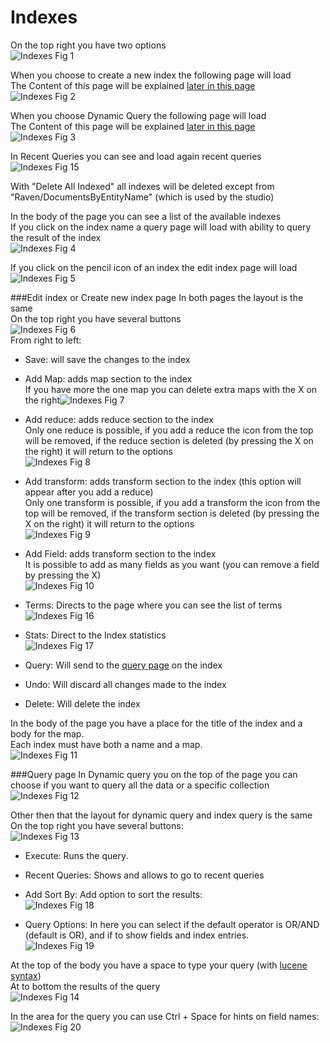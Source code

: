 # Indexes
On the top right you have two options  
![Indexes Fig 1](Images/studio_indexes_1.PNG)

When you choose to create a new index the following page will load  
The Content of this page will be explained [later in this page](#create)  
![Indexes Fig 2](Images/studio_indexes_2.PNG)  

When you choose Dynamic Query the following page will load  
The Content of this page will be explained [later in this page](#query)  
![Indexes Fig 3](Images/studio_indexes_3.PNG) 

In Recent Queries you can see and load again recent queries  
![Indexes Fig 15](Images/studio_indexes_15.PNG) 

With "Delete All Indexed" all indexes will be deleted except from "Raven/DocumentsByEntityName" (which is used by the studio)

In the body of the page you can see a list of the available indexes  
If you click on the index name a query page will load with ability to query the result of the index  
![Indexes Fig 4](Images/studio_indexes_4.PNG) 

If you click on the pencil icon of an index the edit index page will load  
![Indexes Fig 5](Images/studio_indexes_5.PNG)  

###Edit index or Create new index page <a id="create"></a>
In both pages the layout is the same  
On the top right you have several buttons  
![Indexes Fig 6](Images/studio_indexes_6.PNG)  
From right to left:  

- Save: will save the changes to the index 
 
- Add Map: adds map section to the index  
If you have more the one map you can delete extra maps with the X on the right![Indexes Fig 7](Images/studio_indexes_7.PNG) 

- Add reduce: adds reduce section to the index  
Only one reduce is possible, if you add a reduce the icon from the top will be removed, if the reduce section is deleted (by pressing the X on the right) it will return to the options  
![Indexes Fig 8](Images/studio_indexes_8.PNG) 

- Add transform: adds transform section to the index (this option will appear after you add a reduce)  
Only one transform is possible, if you add a transform the icon from the top will be removed, if the transform section is deleted (by pressing the X on the right) it will return to the options  
![Indexes Fig 9](Images/studio_indexes_9.PNG) 

- Add Field: adds transform section to the index   
It is possible to add as many fields as you want (you can remove a field by pressing the X)    
![Indexes Fig 10](Images/studio_indexes_10.PNG)

- Terms: Directs to the page where you can see the list of terms  
![Indexes Fig 16](Images/studio_indexes_16.PNG)

- Stats: Direct to the Index statistics  
![Indexes Fig 17](Images/studio_indexes_17.PNG)
- Query: Will send to the [query page](#query) on the index 
- Undo: Will discard all changes made to the index
- Delete: Will delete the index

In the body of the page you have a place for the title of the index and a body for the map.  
Each index must have both a name and a map.  
![Indexes Fig 11](Images/studio_indexes_11.PNG)

###Query page <a id="query"></a>
In Dynamic query you on the top of the page you can choose if you want to query all the data or a specific collection  
![Indexes Fig 12](Images/studio_indexes_12.PNG)

Other then that the layout for dynamic query and index query is the same  
On the top right you have several buttons:  
![Indexes Fig 13](Images/studio_indexes_13.PNG)  

- Execute: Runs the query.
- Recent Queries: Shows and allows to go to recent queries
- Add Sort By: Add option to sort the results:  
![Indexes Fig 18](Images/studio_indexes_18.PNG)  

- Query Options: In here you can select if the default operator is OR/AND (default is OR), and if to show fields and index entries.  
![Indexes Fig 19](Images/studio_indexes_19.PNG)  


At the top of the body you have a space to type your query (with [lucene syntax](http://www.codeproject.com/Articles/29755/Introducing-Lucene-Net))  
At to bottom the results of the query  
![Indexes Fig 14](Images/studio_indexes_14.PNG) 

In the area for the query you can use Ctrl + Space for hints on field names:  
![Indexes Fig 20](Images/studio_indexes_20.PNG) 

